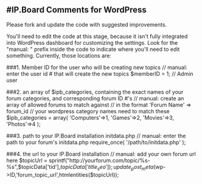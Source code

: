 #IP.Board Comments for WordPress
-------------------------------
Please fork and update the code with suggested improvements.

You'll need to edit the code at this stage, because it isn't fully integrated into WordPress dashboard for customizing the settings.  Look for the "manual: " prefix inside the code to indicate where you'll need to edit something.  Currently, those locations are:

###1. Member ID for the user who will be creating new topics
	// manual: enter the user id # that will create the new topics
	$memberID = 1; // Admin user

###2. an array of $ipb_categories, containing the exact names of your forum categories, and corresponding forum ID #'s
	// manual: create an array of allowed forums to match against
	// in the format 'Forum Name' => forum_id
	// your wordpress category names need to match these
	$ipb_categories = array(
		'Computers'=>1, 
		'Games'=>2,
		'Movies'=>3,
		'Photos'=>4
		);

###3. path to your IP.Board installation initdata.php
	// manual: enter the path to your forum's initdata.php
	require_once( '/path/to/initdata.php' );

###4. the url to your IP.Board installation
	// manual: add your own forum url here
	$topicUrl = sprintf("http://yourforum.com/topic/%s-%s",$topicData['tid'],$topicData['title_seo']);
	update_post_meta($wp->ID,'forum_topic_url',htmlentities($topicUrl));
	
